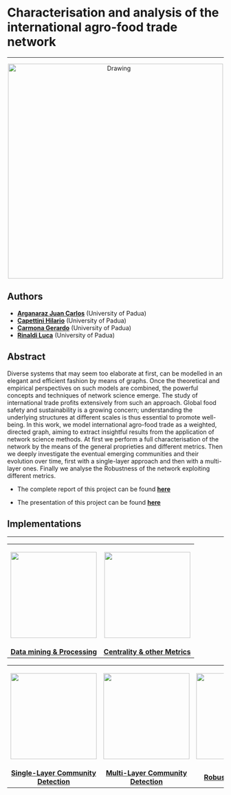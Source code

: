 # Characterisation and analysis of the international agro-food trade network
***

<p align="center">
    <img src="https://github.com/eigen-carmona/net-sci-project/blob/master/images/pic.png" alt="Drawing" style="width: 500px"/>
</p>





## Authors

* [**Arganaraz Juan Carlos**](https://github.com/Jargaz) (University of Padua)
* [**Capettini Hilario**](https://github.com/hcapettini2) (University of Padua)
* [**Carmona Gerardo**](https://github.com/eigen-carmona) (University of Padua)
* [**Rinaldi Luca**](https://github.com/RinaldiLuca) (University of Padua)





## Abstract
Diverse systems that may seem too elaborate at first, can be modelled in an elegant and efficient fashion by means of graphs. Once the theoretical and empirical perspectives on such models are combined, the powerful concepts and techniques of network science emerge. The study of international trade profits extensively from such an approach.
Global food safety and sustainability is a growing concern; understanding the underlying structures at different scales is thus essential to promote well-being. In this work, we model international agro-food trade as a weighted, directed graph, aiming to extract insightful results from the application of network science methods.
At first we perform a full characterisation of the network by the means of the general proprieties and different metrics. Then we deeply investigate the eventual emerging communities and their evolution over time, first with a single-layer approach and then with a multi-layer ones. Finally we analyse the Robustness of the network exploiting different metrics.

* The complete report of this project can be found [**here**](https://github.com/eigen-carmona/net-sci-project/blob/master/Report.pdf)

* The presentation of this project can be found [**here**](https://github.com/eigen-carmona/net-sci-project/blob/master/Slides.pdf)

## Implementations


***
<div align="center">

|||
|:--:|:--:|
| <p float="center"><img src="https://github.com/eigen-carmona/net-sci-project/blob/master/images/data-mining.png" width=200 /> </p> | <p float="center"><img src="https://github.com/eigen-carmona/net-sci-project/blob/master/images/2015_hubs_final.png" width=200 /> </p> |
| [**Data mining & Processing**](https://github.com/eigen-carmona/net-sci-project/blob/master/code/data_mining_preprocessing)| [**Centrality & other Metrics**](https://github.com/eigen-carmona/net-sci-project/blob/master/code/proprieties_metrics) |

||||
|:--:|:--:|:--:|
| <p float="center"><img src="https://github.com/eigen-carmona/net-sci-project/blob/master/images/communities_3.gif" width=200 /> </p> | <p align="center"><img src="https://github.com/eigen-carmona/net-sci-project/blob/master/images/slices.png" width=200 /> </p> | <p float="center"><img src="https://github.com/eigen-carmona/net-sci-project/blob/master/images/LSCC_mono.jpeg" width=200 /> </p> |
| [**Single-Layer Community Detection**](https://github.com/eigen-carmona/net-sci-project/blob/master/code/community_detection/single_layer)| [**Multi-Layer Community Detection**](https://github.com/eigen-carmona/net-sci-project/blob/master/code/community_detection/multi_layer) | [**Robustness Analysis**](https://github.com/eigen-carmona/net-sci-project/blob/master/code/robustness_richclub) |

<div />

